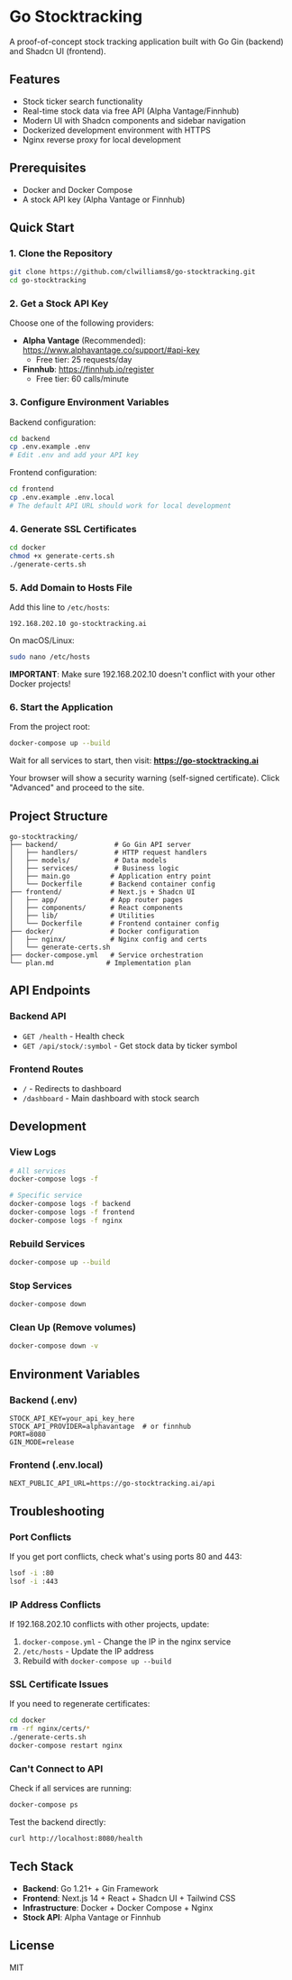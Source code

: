 # Go Stocktracking

A proof-of-concept stock tracking application built with Go Gin (backend) and Shadcn UI (frontend).

## Features

- Stock ticker search functionality
- Real-time stock data via free API (Alpha Vantage/Finnhub)
- Modern UI with Shadcn components and sidebar navigation
- Dockerized development environment with HTTPS
- Nginx reverse proxy for local development

## Prerequisites

- Docker and Docker Compose
- A stock API key (Alpha Vantage or Finnhub)

## Quick Start

### 1. Clone the Repository

```bash
git clone https://github.com/clwilliams8/go-stocktracking.git
cd go-stocktracking
```

### 2. Get a Stock API Key

Choose one of the following providers:

- **Alpha Vantage** (Recommended): https://www.alphavantage.co/support/#api-key
  - Free tier: 25 requests/day
- **Finnhub**: https://finnhub.io/register
  - Free tier: 60 calls/minute

### 3. Configure Environment Variables

Backend configuration:
```bash
cd backend
cp .env.example .env
# Edit .env and add your API key
```

Frontend configuration:
```bash
cd frontend
cp .env.example .env.local
# The default API URL should work for local development
```

### 4. Generate SSL Certificates

```bash
cd docker
chmod +x generate-certs.sh
./generate-certs.sh
```

### 5. Add Domain to Hosts File

Add this line to `/etc/hosts`:
```
192.168.202.10 go-stocktracking.ai
```

On macOS/Linux:
```bash
sudo nano /etc/hosts
```

**IMPORTANT**: Make sure 192.168.202.10 doesn't conflict with your other Docker projects!

### 6. Start the Application

From the project root:
```bash
docker-compose up --build
```

Wait for all services to start, then visit:
**https://go-stocktracking.ai**

Your browser will show a security warning (self-signed certificate). Click "Advanced" and proceed to the site.

## Project Structure

```
go-stocktracking/
├── backend/              # Go Gin API server
│   ├── handlers/         # HTTP request handlers
│   ├── models/           # Data models
│   ├── services/         # Business logic
│   ├── main.go          # Application entry point
│   └── Dockerfile       # Backend container config
├── frontend/            # Next.js + Shadcn UI
│   ├── app/             # App router pages
│   ├── components/      # React components
│   ├── lib/             # Utilities
│   └── Dockerfile       # Frontend container config
├── docker/              # Docker configuration
│   ├── nginx/           # Nginx config and certs
│   └── generate-certs.sh
├── docker-compose.yml   # Service orchestration
└── plan.md             # Implementation plan
```

## API Endpoints

### Backend API
- `GET /health` - Health check
- `GET /api/stock/:symbol` - Get stock data by ticker symbol

### Frontend Routes
- `/` - Redirects to dashboard
- `/dashboard` - Main dashboard with stock search

## Development

### View Logs
```bash
# All services
docker-compose logs -f

# Specific service
docker-compose logs -f backend
docker-compose logs -f frontend
docker-compose logs -f nginx
```

### Rebuild Services
```bash
docker-compose up --build
```

### Stop Services
```bash
docker-compose down
```

### Clean Up (Remove volumes)
```bash
docker-compose down -v
```

## Environment Variables

### Backend (.env)
```
STOCK_API_KEY=your_api_key_here
STOCK_API_PROVIDER=alphavantage  # or finnhub
PORT=8080
GIN_MODE=release
```

### Frontend (.env.local)
```
NEXT_PUBLIC_API_URL=https://go-stocktracking.ai/api
```

## Troubleshooting

### Port Conflicts
If you get port conflicts, check what's using ports 80 and 443:
```bash
lsof -i :80
lsof -i :443
```

### IP Address Conflicts
If 192.168.202.10 conflicts with other projects, update:
1. `docker-compose.yml` - Change the IP in the nginx service
2. `/etc/hosts` - Update the IP address
3. Rebuild with `docker-compose up --build`

### SSL Certificate Issues
If you need to regenerate certificates:
```bash
cd docker
rm -rf nginx/certs/*
./generate-certs.sh
docker-compose restart nginx
```

### Can't Connect to API
Check if all services are running:
```bash
docker-compose ps
```

Test the backend directly:
```bash
curl http://localhost:8080/health
```

## Tech Stack

- **Backend**: Go 1.21+ + Gin Framework
- **Frontend**: Next.js 14 + React + Shadcn UI + Tailwind CSS
- **Infrastructure**: Docker + Docker Compose + Nginx
- **Stock API**: Alpha Vantage or Finnhub

## License

MIT
